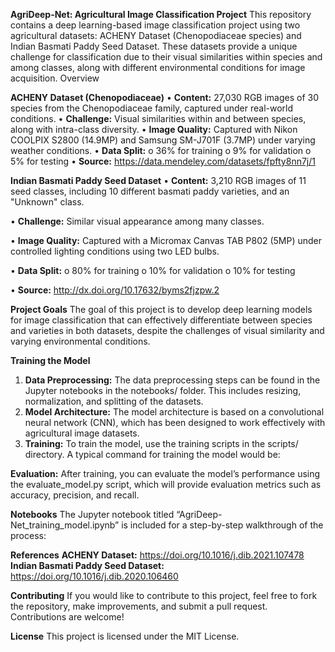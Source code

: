 **AgriDeep-Net: Agricultural Image Classification Project**
This repository contains a deep learning-based image classification project using two agricultural datasets: ACHENY Dataset (Chenopodiaceae species) and Indian Basmati Paddy Seed Dataset. These datasets provide a unique challenge for classification due to their visual similarities within species and among classes, along with different environmental conditions for image acquisition.
Overview

**ACHENY Dataset (Chenopodiaceae)**
  •	**Content:** 27,030 RGB images of 30 species from the Chenopodiaceae family, captured under real-world conditions.
  •	**Challenge:** Visual similarities within and between species, along with intra-class diversity.
  •	**Image Quality:** Captured with Nikon COOLPIX S2800 (14.9MP) and Samsung SM-J701F (3.7MP) under varying weather conditions.
  •	**Data Split:**
        o	36% for training
        o	9% for validation
        o	5% for testing
  •	**Source:** https://data.mendeley.com/datasets/fpfty8nn7j/1

**Indian Basmati Paddy Seed Dataset**
  •	**Content:** 3,210 RGB images of 11 seed classes, including 10 different basmati paddy varieties, and an "Unknown" class.
  
  •	**Challenge:** Similar visual appearance among many classes.
  
  •	**Image Quality:** Captured with a Micromax Canvas TAB P802 (5MP) under controlled lighting conditions using two LED bulbs.
  
  •	**Data Split:**
        o	80% for training
        o	10% for validation
        o	10% for testing
  
  •	**Source:** http://dx.doi.org/10.17632/byms2fjzpw.2

**Project Goals**
The goal of this project is to develop deep learning models for image classification that can effectively differentiate between species and varieties in both datasets, despite the challenges of visual similarity and varying environmental conditions.


**Training the Model**
1.	**Data Preprocessing:** The data preprocessing steps can be found in the Jupyter notebooks in the notebooks/ folder. This includes resizing, normalization, and splitting of the datasets.
2.	**Model Architecture:** The model architecture is based on a convolutional neural network (CNN), which has been designed to work effectively with agricultural image datasets.
3.	**Training:** To train the model, use the training scripts in the scripts/ directory. A typical command for training the model would be:

**Evaluation:** After training, you can evaluate the model’s performance using the evaluate_model.py script, which will provide evaluation metrics such as accuracy, precision, and recall.

**Notebooks**
The Jupyter notebook titled “AgriDeep-Net_training_model.ipynb” is included for a step-by-step walkthrough of the process:

**References**
    **ACHENY Dataset:** https://doi.org/10.1016/j.dib.2021.107478
    **Indian Basmati Paddy Seed Dataset:** https://doi.org/10.1016/j.dib.2020.106460

**Contributing**
If you would like to contribute to this project, feel free to fork the repository, make improvements, and submit a pull request. Contributions are welcome!

**License**
This project is licensed under the MIT License.

